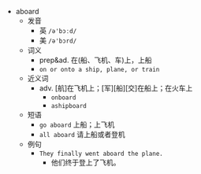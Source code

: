 - aboard
  - 发音
    - 英 `/ə'bɔːd/`
    - 美 `/ə'bɔrd/`
  - 词义
    - prep&ad. 在(船、飞机、车)上，上船
    - `on or onto a ship, plane, or train`
  - 近义词
    - adv. [航]在飞机上；[军][船][交]在船上；在火车上
      - `onboard`
      - `ashipboard`
  - 短语
    - `go aboard` 上船；上飞机 
    - `all aboard` 请上船或者登机 
  - 例句
    - `They finally went aboard the plane.`
      - 他们终于登上了飞机。

